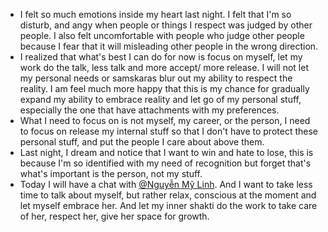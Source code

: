 - I felt so much emotions inside my heart last night. I felt that I'm so disturb, and angy when people or things I respect was judged by other people. I also felt uncomfortable with people who judge other people because I fear that it will misleading other people in the wrong direction.
- I realized that what's best I can do for now is focus on myself, let my work do the talk, less talk and more accept/ more release. I will not let my personal needs or samskaras blur out my ability to respect the reality. I am feel much more happy that this is my chance for gradually expand my ability to embrace reality and let go of my personal stuff, especially the one that have attachments with my preferences.
- What I need to focus on is not myself, my career, or the person, I need to focus on release my internal stuff so that I don't have to protect these personal stuff, and put the people I care about above them.
- Last night, I dream and notice that I want to win and hate to lose, this is because I'm so identified with my need of recognition but forget that's what's important is the person, not my stuff.
- Today I will have a chat with [@Nguyễn Mỹ Linh](<@Nguyễn Mỹ Linh.md>). And I want to take less time to talk about myself, but rather relax, conscious at the moment and let myself embrace her. And let my inner shakti do the work to take care of her, respect her, give her space for growth.
